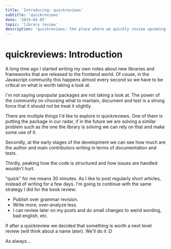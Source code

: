 ```yaml
---
title: 'Introducing: quickreviews'
subtitle: 'quickreviews'
date: '2019-04-05'
topic: 'library review'
description: 'quickreviews: the place where we quickly review upcoming libraries/frameworks together'
---
```


# quickreviews: Introduction

A long time ago I started writing my own notes about new libraries and frameworks that are released to the frontend world. Of couse, in the Javascript community this happens almost every second so we have to be critical on what is worth taking a look at.

I'm not saying unpopular packages are not taking a look at. The power of the community on choosing what to mantain, document and test is a strong force that it should not be treat it slightly.

There are multiple things I'd like to explore in quickreviews. One of them is putting the package in our radar, if in the future we are solving a similar problem such as the one the library is solving we can rely on that and make some use of it.

Secondly, at the early stages of the development we can see how much are the author and main contributors writing in terms of documentation and tests.

Thirdly, peaking how the code is structured and how issues are handled wouldn't hurt.

"quick" for me means 30 minutes. As I like to post regularly short articles, instead of writing for a few days. I'm going to continue with the same strategy I did for the book review:

- Publish over grammar revision.
- Write more, over-analyze less.
- I can review later on my posts and do small changes to weird wording, bad english, etc.

If after a quickreview we decided that something is worth a next level review (will think about a name later). We'll do it :D

As always...
